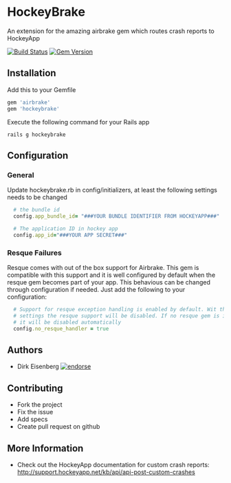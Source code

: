 # HockeyBrake

An extension for the amazing airbrake gem which routes crash reports to HockeyApp

[![Build Status](https://secure.travis-ci.org/dei79/hockeybrake.png)](http://travis-ci.org/dei79/hockeybrake)
[![Gem Version](https://badge.fury.io/rb/hockeybrake.png)](http://badge.fury.io/rb/hockeybrake)

## Installation 

Add this to your Gemfile
```ruby
gem 'airbrake'
gem 'hockeybrake'
```

Execute the following command for your Rails app
```shell
rails g hockeybrake
```

## Configuration

### General

Update hockeybrake.rb in config/initializers, at least the following settings needs to be changed

```ruby
  # the bundle id
  config.app_bundle_id= "###YOUR BUNDLE IDENTIFIER FROM HOCKEYAPP###"

  # The application ID in hockey app
  config.app_id="###YOUR APP SECRET###"
```

### Resque Failures

Resque comes with out of the box support for Airbrake. This gem is compatible with this support and it is well configured by default when the resque gem becomes part of your app. This behavious can be changed through configuration if needed. Just add the following to your configuration:

```ruby
  # Support for resque exception handling is enabled by default. Wit this
  # settings the resque support will be disabled. If no resque gem is installed
  # it will be disabled automatically
  config.no_resque_handler = true
``` 

## Authors

* Dirk Eisenberg [![endorse](https://api.coderwall.com/dei79/endorsecount.png)](https://coderwall.com/dei79)

## Contributing
 
* Fork the project
* Fix the issue
* Add specs
* Create pull request on github

## More Information

* Check out the HockeyApp documentation for custom crash reports: http://support.hockeyapp.net/kb/api/api-post-custom-crashes
